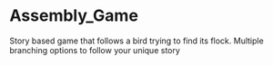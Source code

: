 # Assembly_Game
Story based game that follows a bird trying to find its flock. Multiple branching options to follow your unique story
